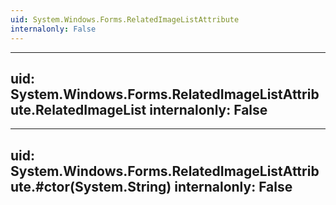 ```yaml
---
uid: System.Windows.Forms.RelatedImageListAttribute
internalonly: False
---
```


---
uid: System.Windows.Forms.RelatedImageListAttribute.RelatedImageList
internalonly: False
---

---
uid: System.Windows.Forms.RelatedImageListAttribute.#ctor(System.String)
internalonly: False
---

